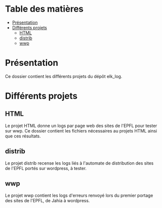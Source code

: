 # Table des matières

- [Présentation](#présentation)
- [Différents projets](#différents-projets)
  * [HTML](#html)
  * [distrib](#distrib)
  * [wwp](#wwp)

# Présentation

Ce dossier contient les différents projets du dépôt elk_log.

# Différents projets

## HTML

Le projet HTML donne un logs par page web des sites de l'EPFL pour tester sur wwp. Ce dossier contient les fichiers nécessaires au projets HTML ainsi que ces résultats.

## distrib

Le projet distrib recense les logs liés à l'automate de distribution des sites de l'EPFL portés sur wordpress, à tester.

## wwp

Le projet wwp contient les logs d'erreurs renvoyé lors du premier portage des sites de l'EPFL, de Jahia à wordpress.
